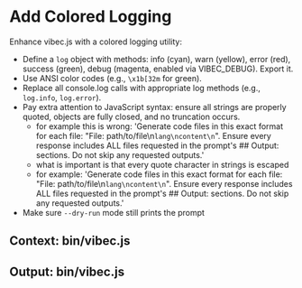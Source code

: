 # Add Colored Logging

Enhance vibec.js with a colored logging utility:
- Define a `log` object with methods: info (cyan), warn (yellow), error (red), success (green), debug (magenta, enabled via VIBEC_DEBUG). Export it.
- Use ANSI color codes (e.g., `\x1b[32m` for green).
- Replace all console.log calls with appropriate log methods (e.g., `log.info`, `log.error`).
- Pay extra attention to JavaScript syntax: ensure all strings are properly quoted, objects are fully closed, and no truncation occurs.
    - for example this is wrong: 'Generate code files in this exact format for each file: "File: path/to/file\n```lang\ncontent\n```". Ensure every response includes ALL files requested in the prompt's ## Output: sections. Do not skip any requested outputs.'
    - what is important is that every quote character in strings is escaped
    - for example: 'Generate code files in this exact format for each file: "File: path/to/file\n```lang\ncontent\n```". Ensure every response includes ALL files requested in the prompt\'s ## Output: sections. Do not skip any requested outputs.'
- Make sure `--dry-run` mode still prints the prompt

## Context: bin/vibec.js
## Output: bin/vibec.js
